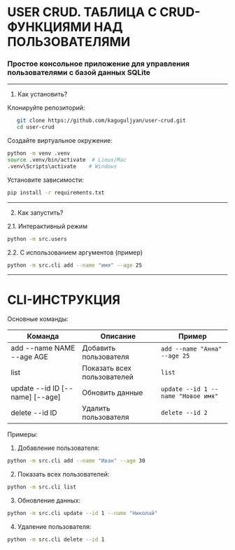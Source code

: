 # USER CRUD. ТАБЛИЦА С CRUD-ФУНКЦИЯМИ НАД ПОЛЬЗОВАТЕЛЯМИ

### Простое консольное приложение для управления пользователями с базой данных SQLite

---

1. Как установить?
   
Клонируйте репозиторий:

```bash
   git clone https://github.com/kaguguljyan/user-crud.git
   cd user-crud
```

Создайте виртуальное окружение:

```bash
python -m venv .venv
source .venv/bin/activate  # Linux/Mac
.venv\Scripts\activate    # Windows
```

Установите зависимости:

```bash
pip install -r requirements.txt
```

---

2. Как запустить?

2.1. Интерактивный режим

```bash
python -m src.users
```

2.2. С использованием аргументов (пример)

```bash
python -m src.cli add --name "имя" --age 25
```

---

# CLI-ИНСТРУКЦИЯ

Основные команды:

| Команда                  | Описание                          | Пример                          |
|--------------------------|-----------------------------------|---------------------------------|
| add --name NAME --age AGE | Добавить пользователя            | `add --name "Анна" --age 25`    |
| list                     | Показать всех пользователей      | `list`                          |
| update --id ID [--name] [--age] | Обновить данные               | `update --id 1 --name "Новое имя"` |
| delete --id ID            | Удалить пользователя             | `delete --id 2`                 |

Примеры:

1. Добавление пользователя:
   
```bash
python -m src.cli add --name "Иван" --age 30
```

2. Показать всех пользователей:

```bash
python -m src.cli list
```

3. Обновление данных:

```bash
python -m src.cli update --id 1 --name "Николай"
```

4. Удаление пользователя:

```bash
python -m src.cli delete --id 1
```
